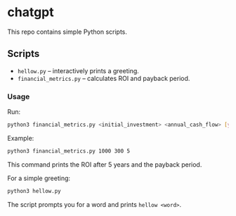 # chatgpt

This repo contains simple Python scripts.

## Scripts

- `hellow.py` – interactively prints a greeting.
- `financial_metrics.py` – calculates ROI and payback period.

### Usage
Run:

```bash
python3 financial_metrics.py <initial_investment> <annual_cash_flow> [years]
```

Example:

```bash
python3 financial_metrics.py 1000 300 5
```

This command prints the ROI after 5 years and the payback period.

For a simple greeting:

```bash
python3 hellow.py
```

The script prompts you for a word and prints `hellow <word>`.
